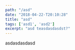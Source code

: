 ```yaml
---
path: "/asd"
date: "2018-04-22-T20:10:28"
title: "asd"
tags: ['asd1', 'asd2']
excerpt: "asd teasdasdasdst?"
---
```


asdasdasdasd